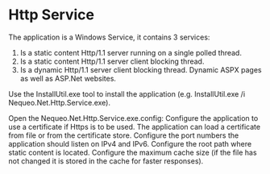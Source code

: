 # Http Service

The application is a Windows Service, it contains 3 services:

1. Is a static content Http/1.1 server running on a single polled thread.
2. Is a static content Http/1.1 server client blocking thread.
3. Is a dynamic Http/1.1 server client blocking thread. Dynamic ASPX pages as well as ASP.Net websites.

Use the InstallUtil.exe tool to install the application (e.g. InstallUtil.exe /i Nequeo.Net.Http.Service.exe).

Open the Nequeo.Net.Http.Service.exe.config:
Configure the application to use a certificate if Https is to be used. The application can load a certificate from file or from the certificate store.
Configure the port numbers the application should listen on IPv4 and IPv6.
Configure the root path where static content is located.
Configure the maximum cache size (if the file has not changed it is stored in the cache for faster responses).
